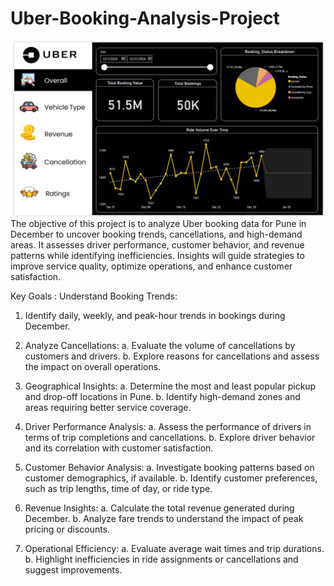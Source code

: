 # Uber-Booking-Analysis-Project

![See Dashboard](Overall.jpg)
The objective of this project is to analyze Uber booking data for Pune in December to uncover booking trends, cancellations, and high-demand areas. 
It assesses driver performance, customer behavior, and revenue patterns while identifying inefficiencies. Insights will guide strategies to improve service quality, 
optimize operations, and enhance customer satisfaction.

Key Goals :
Understand Booking Trends:

1. Identify daily, weekly, and peak-hour trends in bookings during December.

2. Analyze Cancellations:
a. Evaluate the volume of cancellations by customers and drivers.
b. Explore reasons for cancellations and assess the impact on overall operations.

3. Geographical Insights:
a. Determine the most and least popular pickup and drop-off locations in Pune.
b. Identify high-demand zones and areas requiring better service coverage.

4. Driver Performance Analysis:
a. Assess the performance of drivers in terms of trip completions and cancellations.
b. Explore driver behavior and its correlation with customer satisfaction.

5. Customer Behavior Analysis:
a. Investigate booking patterns based on customer demographics, if available.
b. Identify customer preferences, such as trip lengths, time of day, or ride type.

6. Revenue Insights:
a. Calculate the total revenue generated during December.
b. Analyze fare trends to understand the impact of peak pricing or discounts.

7. Operational Efficiency:
a. Evaluate average wait times and trip durations.
b. Highlight inefficiencies in ride assignments or cancellations and suggest improvements.
